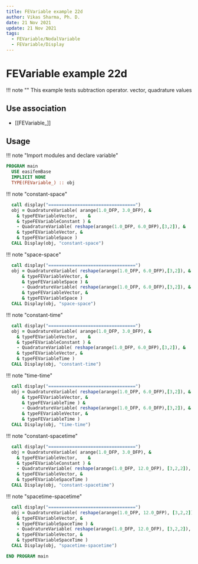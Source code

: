 ```yaml
---
title: FEVariable example 22d
author: Vikas Sharma, Ph. D.
date: 21 Nov 2021
update: 21 Nov 2021
tags:
  - FEVariable/NodalVariable
  - FEVariable/Display
---
```


# FEVariable example 22d

!!! note ""
    This example tests subtraction operator. vector, quadrature values

## Use association

- [[FEVariable_]]

## Usage

!!! note "Import modules and declare variable"
    

```fortran
PROGRAM main
  USE easifemBase
  IMPLICIT NONE
  TYPE(FEVariable_) :: obj
```

!!! note "constant-space"

```fortran
  call display("=================================")
  obj = QuadratureVariable( arange(1.0_DFP, 3.0_DFP), &
    & typeFEVariableVector,    &
    & typeFEVariableConstant ) &
    - QuadratureVariable( reshape(arange(1.0_DFP, 6.0_DFP),[3,2]), &
    & typeFEVariableVector, &
    & typeFEVariableSpace )
  CALL Display(obj, "constant-space")
```

!!! note "space-space"

```fortran
  call display("=================================")
  obj = QuadratureVariable( reshape(arange(1.0_DFP, 6.0_DFP),[3,2]), &
      & typeFEVariableVector, &
      & typeFEVariableSpace ) &
      - QuadratureVariable( reshape(arange(1.0_DFP, 6.0_DFP),[3,2]), &
      & typeFEVariableVector, &
      & typeFEVariableSpace )
  CALL Display(obj, "space-space")
```

!!! note "constant-time"

```fortran
  call display("=================================")
  obj = QuadratureVariable( arange(1.0_DFP, 3.0_DFP), &
    & typeFEVariableVector,    &
    & typeFEVariableConstant ) &
    - QuadratureVariable( reshape(arange(1.0_DFP, 6.0_DFP),[3,2]), &
    & typeFEVariableVector, &
    & typeFEVariableTime )
  CALL Display(obj, "constant-time")
```

!!! note "time-time"

```fortran
  call display("=================================")
  obj = QuadratureVariable( reshape(arange(1.0_DFP, 6.0_DFP),[3,2]), &
      & typeFEVariableVector, &
      & typeFEVariableTime ) &
      - QuadratureVariable( reshape(arange(1.0_DFP, 6.0_DFP),[3,2]), &
      & typeFEVariableVector, &
      & typeFEVariableTime )
  CALL Display(obj, "time-time")
```

!!! note "constant-spacetime"

```fortran
  call display("=================================")
  obj = QuadratureVariable( arange(1.0_DFP, 3.0_DFP), &
    & typeFEVariableVector,    &
    & typeFEVariableConstant ) &
    - QuadratureVariable( reshape(arange(1.0_DFP, 12.0_DFP), [3,2,2]), &
    & typeFEVariableVector, &
    & typeFEVariableSpaceTime )
  CALL Display(obj, "constant-spacetime")
```

!!! note "spacetime-spacetime"

```fortran
  call display("=================================")
  obj = QuadratureVariable( reshape(arange(1.0_DFP, 12.0_DFP), [3,2,2]), &
    & typeFEVariableVector, &
    & typeFEVariableSpaceTime ) &
    - QuadratureVariable( reshape(arange(1.0_DFP, 12.0_DFP), [3,2,2]), &
    & typeFEVariableVector, &
    & typeFEVariableSpaceTime )
  CALL Display(obj, "spacetime-spacetime")
```


```fortran
END PROGRAM main
```
